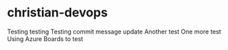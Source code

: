 # christian-devops

Testing testing
Testing commit message update
Another test
One more test
Using Azure Boards to test
